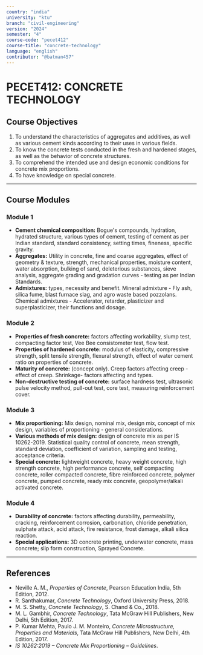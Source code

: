 ```yaml
---
country: "india"
university: "ktu"
branch: "civil-engineering"
version: "2024"
semester: "4"
course-code: "pecet412"
course-title: "concrete-technology"
language: "english"
contributor: "@batman457"
---
```


# PECET412: CONCRETE TECHNOLOGY

## Course Objectives
1. To understand the characteristics of aggregates and additives, as well as various cement kinds according to their uses in various fields.
2. To know the concrete tests conducted in the fresh and hardened stages, as well as the behavior of concrete structures.
3. To comprehend the intended use and design economic conditions for concrete mix proportions.
4. To have knowledge on special concrete.

---

## Course Modules

### Module 1
- **Cement chemical composition:** Bogue's compounds, hydration, hydrated structure, various types of cement, testing of cement as per Indian standard, standard consistency, setting times, fineness, specific gravity.
- **Aggregates:** Utility in concrete, fine and coarse aggregates, effect of geometry & texture, strength, mechanical properties, moisture content, water absorption, bulking of sand, deleterious substances, sieve analysis, aggregate grading and gradation curves - testing as per Indian Standards.
- **Admixtures:** types, necessity and benefit. Mineral admixture - Fly ash, silica fume, blast furnace slag, and agro waste based pozzolans. Chemical admixtures - Accelerator, retarder, plasticizer and superplasticizer, their functions and dosage.

### Module 2
- **Properties of fresh concrete:** factors affecting workability, slump test, compacting factor test, Vee Bee consistometer test, flow test.
- **Properties of hardened concrete:** modulus of elasticity, compressive strength, split tensile strength, flexural strength, effect of water cement ratio on properties of concrete.
- **Maturity of concrete:** (concept only). Creep factors affecting creep - effect of creep. Shrinkage- factors affecting and types.
- **Non-destructive testing of concrete:** surface hardness test, ultrasonic pulse velocity method, pull-out test, core test, measuring reinforcement cover.

### Module 3
- **Mix proportioning:** Mix design, nominal mix, design mix, concept of mix design, variables of proportioning - general considerations.
- **Various methods of mix design:** design of concrete mix as per IS 10262-2019. Statistical quality control of concrete, mean strength, standard deviation, coefficient of variation, sampling and testing, acceptance criteria.
- **Special concrete:** lightweight concrete, heavy weight concrete, high strength concrete, high performance concrete, self compacting concrete, roller compacted concrete, fibre reinforced concrete, polymer concrete, pumped concrete, ready mix concrete, geopolymer/alkali activated concrete.

### Module 4
- **Durability of concrete:** factors affecting durability, permeability, cracking, reinforcement corrosion, carbonation, chloride penetration, sulphate attack, acid attack, fire resistance, frost damage, alkali silica reaction.
- **Special applications:** 3D concrete printing, underwater concrete, mass concrete; slip form construction, Sprayed Concrete.

---

## References

- Neville A. M., *Properties of Concrete*, Pearson Education India, 5th Edition, 2012.  
- R. Santhakumar, *Concrete Technology*, Oxford University Press, 2018.  
- M. S. Shetty, *Concrete Technology*, S. Chand & Co., 2018.
- M. L. Gambhir, *Concrete Technology*, Tata McGraw Hill Publishers, New Delhi, 5th Edition, 2017.  
- P. Kumar Mehta, Paulo J. M. Monteiro, *Concrete Microstructure, Properties and Materials*, Tata McGraw Hill Publishers, New Delhi, 4th Edition, 2017.  
- *IS 10262:2019 – Concrete Mix Proportioning – Guidelines*.
